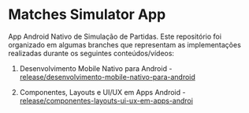 # Matches Simulator App
App Android Nativo de Simulação de Partidas. Este repositório foi organizado em algumas branches que representam as implementações realizadas durante os seguintes conteúdos/vídeos:

1. Desenvolvimento Mobile Nativo para Android
  -[release/desenvolvimento-mobile-nativo-para-android](https://github.com/CelsoLuiz73/matches-simulator-app/tree/release/desenvolvimento-mobile-nativo-para-android)
  
2. Componentes, Layouts e UI/UX em Apps Android
  -[release/componentes-layouts-ui-ux-em-apps-androi](https://github.com/CelsoLuiz73/matches-simulator-app/tree/release/desenvolvimento-mobile-nativo-para-android)
